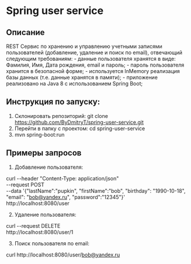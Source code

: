 # Spring user service

## Описание
REST Сервис по хранению и управлению учетными записями
пользователей (добавление, удаление и поиск по email), отвечающий следующим
требованиям:
    - данные пользователя хранятся в виде: Фамилия, Имя, Дата рождения, email и
пароль;
    - пароль пользователя хранится в безопасной форме;
    - используется InMemory реализация базы данных (т.е. данные хранятся в памяти);
    - приложение реализовано на Java 8 с использованием Spring Boot;

## Инструкция по запуску:
1. Склонировать репозиторий: git clone https://github.com/ByDmitryT/spring-user-service.git
2. Перейти в папку с проектом: cd spring-user-service
3. mvn spring-boot:run

## Примеры запросов

1. Добавление пользователя:

curl --header "Content-Type: application/json" \
 --request POST \
 --data '{"lastName":"pupkin", "firstName":"bob", "birthday": "1990-10-18", "email": "bob@yandex.ru", "password":"12345"}' \
 http://localhost:8080/user
 
2. Удаление пользователя:

curl --request DELETE \
 http://localhost:8080/user/1
 
3. Поиск пользователя по email:

curl http://localhost:8080/user/bob@yandex.ru
